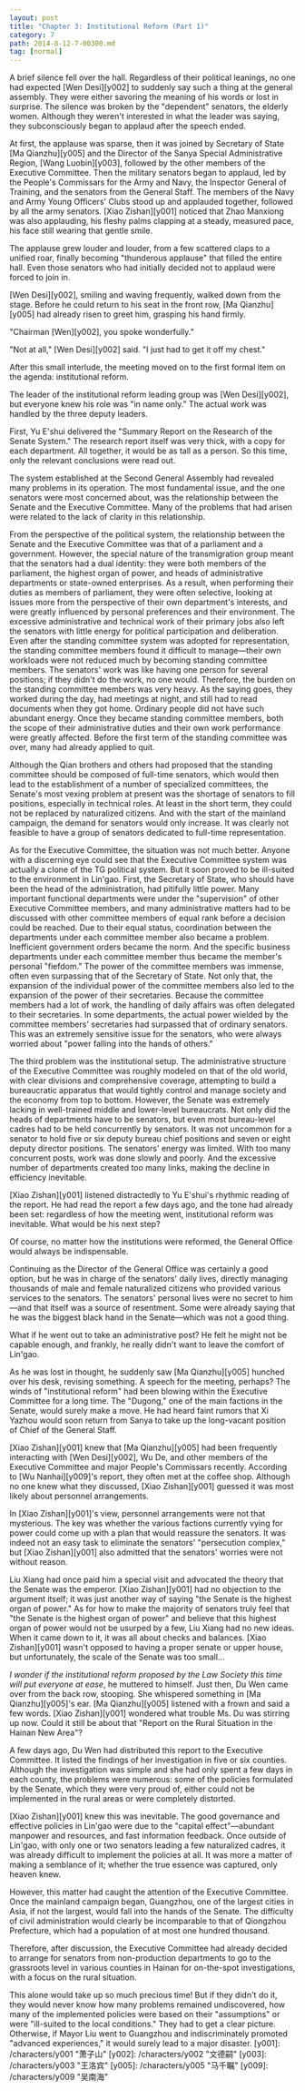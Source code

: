 ```yaml
---
layout: post
title: "Chapter 3: Institutional Reform (Part 1)"
category: 7
path: 2014-8-12-7-00300.md
tag: [normal]
---
```


A brief silence fell over the hall. Regardless of their political leanings, no one had expected [Wen Desi][y002] to suddenly say such a thing at the general assembly. They were either savoring the meaning of his words or lost in surprise. The silence was broken by the "dependent" senators, the elderly women. Although they weren't interested in what the leader was saying, they subconsciously began to applaud after the speech ended.

At first, the applause was sparse, then it was joined by Secretary of State [Ma Qianzhu][y005] and the Director of the Sanya Special Administrative Region, [Wang Luobin][y003], followed by the other members of the Executive Committee. Then the military senators began to applaud, led by the People's Commissars for the Army and Navy, the Inspector General of Training, and the senators from the General Staff. The members of the Navy and Army Young Officers' Clubs stood up and applauded together, followed by all the army senators. [Xiao Zishan][y001] noticed that Zhao Manxiong was also applauding, his fleshy palms clapping at a steady, measured pace, his face still wearing that gentle smile.

The applause grew louder and louder, from a few scattered claps to a unified roar, finally becoming "thunderous applause" that filled the entire hall. Even those senators who had initially decided not to applaud were forced to join in.

[Wen Desi][y002], smiling and waving frequently, walked down from the stage. Before he could return to his seat in the front row, [Ma Qianzhu][y005] had already risen to greet him, grasping his hand firmly.

"Chairman [Wen][y002], you spoke wonderfully."

"Not at all," [Wen Desi][y002] said. "I just had to get it off my chest."

After this small interlude, the meeting moved on to the first formal item on the agenda: institutional reform.

The leader of the institutional reform leading group was [Wen Desi][y002], but everyone knew his role was "in name only." The actual work was handled by the three deputy leaders.

First, Yu E'shui delivered the "Summary Report on the Research of the Senate System." The research report itself was very thick, with a copy for each department. All together, it would be as tall as a person. So this time, only the relevant conclusions were read out.

The system established at the Second General Assembly had revealed many problems in its operation. The most fundamental issue, and the one senators were most concerned about, was the relationship between the Senate and the Executive Committee. Many of the problems that had arisen were related to the lack of clarity in this relationship.

From the perspective of the political system, the relationship between the Senate and the Executive Committee was that of a parliament and a government. However, the special nature of the transmigration group meant that the senators had a dual identity: they were both members of the parliament, the highest organ of power, and heads of administrative departments or state-owned enterprises. As a result, when performing their duties as members of parliament, they were often selective, looking at issues more from the perspective of their own department's interests, and were greatly influenced by personal preferences and their environment. The excessive administrative and technical work of their primary jobs also left the senators with little energy for political participation and deliberation. Even after the standing committee system was adopted for representation, the standing committee members found it difficult to manage—their own workloads were not reduced much by becoming standing committee members. The senators' work was like having one person for several positions; if they didn't do the work, no one would. Therefore, the burden on the standing committee members was very heavy. As the saying goes, they worked during the day, had meetings at night, and still had to read documents when they got home. Ordinary people did not have such abundant energy. Once they became standing committee members, both the scope of their administrative duties and their own work performance were greatly affected. Before the first term of the standing committee was over, many had already applied to quit.

Although the Qian brothers and others had proposed that the standing committee should be composed of full-time senators, which would then lead to the establishment of a number of specialized committees, the Senate's most vexing problem at present was the shortage of senators to fill positions, especially in technical roles. At least in the short term, they could not be replaced by naturalized citizens. And with the start of the mainland campaign, the demand for senators would only increase. It was clearly not feasible to have a group of senators dedicated to full-time representation.

As for the Executive Committee, the situation was not much better. Anyone with a discerning eye could see that the Executive Committee system was actually a clone of the TG political system. But it soon proved to be ill-suited to the environment in Lin'gao. First, the Secretary of State, who should have been the head of the administration, had pitifully little power. Many important functional departments were under the "supervision" of other Executive Committee members, and many administrative matters had to be discussed with other committee members of equal rank before a decision could be reached. Due to their equal status, coordination between the departments under each committee member also became a problem. Inefficient government orders became the norm. And the specific business departments under each committee member thus became the member's personal "fiefdom." The power of the committee members was immense, often even surpassing that of the Secretary of State. Not only that, the expansion of the individual power of the committee members also led to the expansion of the power of their secretaries. Because the committee members had a lot of work, the handling of daily affairs was often delegated to their secretaries. In some departments, the actual power wielded by the committee members' secretaries had surpassed that of ordinary senators. This was an extremely sensitive issue for the senators, who were always worried about "power falling into the hands of others."

The third problem was the institutional setup. The administrative structure of the Executive Committee was roughly modeled on that of the old world, with clear divisions and comprehensive coverage, attempting to build a bureaucratic apparatus that would tightly control and manage society and the economy from top to bottom. However, the Senate was extremely lacking in well-trained middle and lower-level bureaucrats. Not only did the heads of departments have to be senators, but even most bureau-level cadres had to be held concurrently by senators. It was not uncommon for a senator to hold five or six deputy bureau chief positions and seven or eight deputy director positions. The senators' energy was limited. With too many concurrent posts, work was done slowly and poorly. And the excessive number of departments created too many links, making the decline in efficiency inevitable.

[Xiao Zishan][y001] listened distractedly to Yu E'shui's rhythmic reading of the report. He had read the report a few days ago, and the tone had already been set: regardless of how the meeting went, institutional reform was inevitable. What would be his next step?

Of course, no matter how the institutions were reformed, the General Office would always be indispensable.

Continuing as the Director of the General Office was certainly a good option, but he was in charge of the senators' daily lives, directly managing thousands of male and female naturalized citizens who provided various services to the senators. The senators' personal lives were no secret to him—and that itself was a source of resentment. Some were already saying that he was the biggest black hand in the Senate—which was not a good thing.

What if he went out to take an administrative post? He felt he might not be capable enough, and frankly, he really didn't want to leave the comfort of Lin'gao.

As he was lost in thought, he suddenly saw [Ma Qianzhu][y005] hunched over his desk, revising something. A speech for the meeting, perhaps? The winds of "institutional reform" had been blowing within the Executive Committee for a long time. The "Dugong," one of the main factions in the Senate, would surely make a move. He had heard faint rumors that Xi Yazhou would soon return from Sanya to take up the long-vacant position of Chief of the General Staff.

[Xiao Zishan][y001] knew that [Ma Qianzhu][y005] had been frequently interacting with [Wen Desi][y002], Wu De, and other members of the Executive Committee and major People's Commissars recently. According to [Wu Nanhai][y009]'s report, they often met at the coffee shop. Although no one knew what they discussed, [Xiao Zishan][y001] guessed it was most likely about personnel arrangements.

In [Xiao Zishan][y001]'s view, personnel arrangements were not that mysterious. The key was whether the various factions currently vying for power could come up with a plan that would reassure the senators. It was indeed not an easy task to eliminate the senators' "persecution complex," but [Xiao Zishan][y001] also admitted that the senators' worries were not without reason.

Liu Xiang had once paid him a special visit and advocated the theory that the Senate was the emperor. [Xiao Zishan][y001] had no objection to the argument itself; it was just another way of saying "the Senate is the highest organ of power." As for how to make the majority of senators truly feel that "the Senate is the highest organ of power" and believe that this highest organ of power would not be usurped by a few, Liu Xiang had no new ideas. When it came down to it, it was all about checks and balances. [Xiao Zishan][y001] wasn't opposed to having a proper senate or upper house, but unfortunately, the scale of the Senate was too small...

*I wonder if the institutional reform proposed by the Law Society this time will put everyone at ease*, he muttered to himself. Just then, Du Wen came over from the back row, stooping. She whispered something in [Ma Qianzhu][y005]'s ear. [Ma Qianzhu][y005] listened with a frown and said a few words. [Xiao Zishan][y001] wondered what trouble Ms. Du was stirring up now. Could it still be about that "Report on the Rural Situation in the Hainan New Area"?

A few days ago, Du Wen had distributed this report to the Executive Committee. It listed the findings of her investigation in five or six counties. Although the investigation was simple and she had only spent a few days in each county, the problems were numerous: some of the policies formulated by the Senate, which they were very proud of, either could not be implemented in the rural areas or were completely distorted.

[Xiao Zishan][y001] knew this was inevitable. The good governance and effective policies in Lin'gao were due to the "capital effect"—abundant manpower and resources, and fast information feedback. Once outside of Lin'gao, with only one or two senators leading a few naturalized cadres, it was already difficult to implement the policies at all. It was more a matter of making a semblance of it; whether the true essence was captured, only heaven knew.

However, this matter had caught the attention of the Executive Committee. Once the mainland campaign began, Guangzhou, one of the largest cities in Asia, if not the largest, would fall into the hands of the Senate. The difficulty of civil administration would clearly be incomparable to that of Qiongzhou Prefecture, which had a population of at most one hundred thousand.

Therefore, after discussion, the Executive Committee had already decided to arrange for senators from non-production departments to go to the grassroots level in various counties in Hainan for on-the-spot investigations, with a focus on the rural situation.

This alone would take up so much precious time! But if they didn't do it, they would never know how many problems remained undiscovered, how many of the implemented policies were based on their "assumptions" or were "ill-suited to the local conditions." They had to get a clear picture. Otherwise, if Mayor Liu went to Guangzhou and indiscriminately promoted "advanced experiences," it would surely lead to a major disaster.
[y001]: /characters/y001 "萧子山"
[y002]: /characters/y002 "文德嗣"
[y003]: /characters/y003 "王洛宾"
[y005]: /characters/y005 "马千瞩"
[y009]: /characters/y009 "吴南海"